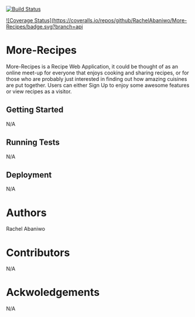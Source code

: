 [![Build Status](https://travis-ci.org/RachelAbaniwo/More-Recipes.svg?branch=api)](https://travis-ci.org/RachelAbaniwo/More-Recipes)

[![Coverage Status](https://coveralls.io/repos/github/RachelAbaniwo/More-
Recipes/badge.svg?branch=api](https://coveralls.io/github/RachelAbaniwo/More-Recipes?branch=api)
# More-Recipes
More-Recipes is a Recipe Web Application, it could be thought of as an online meet-up for everyone that enjoys cooking and sharing recipes, or for those who are probably just interested in finding out how amazing cuisines are put together. Users can either Sign Up to enjoy some awesome features or view recipes as a visitor.

## Getting Started
N/A

## Running Tests
N/A

## Deployment
N/A

# Authors
Rachel Abaniwo

# Contributors
N/A

# Ackwoledgements
N/A

